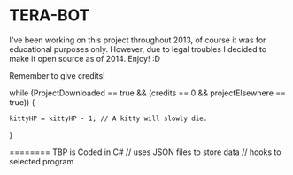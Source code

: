 TERA-BOT
========

I've been working on this project throughout 2013, of course it was for educational purposes only. However, due to legal troubles I decided to make it open source as of 2014. Enjoy! :D

Remember to give credits! 

while (ProjectDownloaded == true && (credits == 0 && projectElsewhere == true))
{

	kittyHP = kittyHP - 1; // A kitty will slowly die.

}

========
TBP is Coded in C# // uses JSON files to store data // hooks to selected program